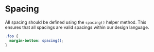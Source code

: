 # Spacing

All spacing should be defined using the `spacing()` helper method. This ensures that all spacings
are valid spacings within our design language.

```scss
.foo {
  margin-bottom: spacing();
}

```
